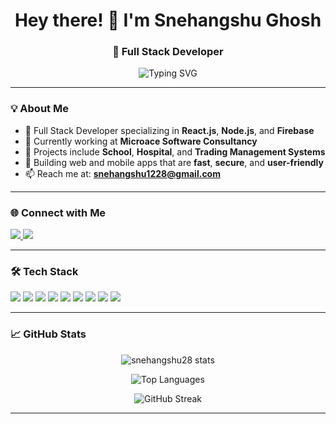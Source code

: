 <h1 align="center">Hey there! 👋 I'm Snehangshu Ghosh</h1>
<h3 align="center">🚀 Full Stack Developer</h3>

<p align="center">
  <img src="https://readme-typing-svg.herokuapp.com?font=Fira+Code&duration=4000&pause=1000&center=true&vCenter=true&width=435&lines=Passionate+Web+%26+Mobile+Developer;3%2B+Years+of+Hands-on+Experience;React+%7C+Node+%7C+Firebase+%7C+MongoDB" alt="Typing SVG" />
</p>

---

### 💡 About Me

- 🔧 Full Stack Developer specializing in **React.js**, **Node.js**, and **Firebase**
- 🏢 Currently working at **Microace Software Consultancy**
- 💼 Projects include **School**, **Hospital**, and **Trading Management Systems**
- 📱 Building web and mobile apps that are **fast**, **secure**, and **user-friendly**
- 📫 Reach me at: **snehangshu1228@gmail.com**

---

### 🌐 Connect with Me

<p align="left">
  <a href="https://www.linkedin.com/in/snehangshu-ghosh-a0423a264/" target="_blank">
    <img src="https://img.shields.io/badge/LinkedIn-blue?logo=linkedin&style=for-the-badge" />
  </a>
  <a href="https://instagram.com/snehangshu ghosh" target="_blank">
    <img src="https://img.shields.io/badge/Instagram-E4405F?logo=instagram&style=for-the-badge&logoColor=white" />
  </a>
</p>

---

### 🛠️ Tech Stack

<p align="left">
  <img src="https://img.shields.io/badge/JavaScript-F7DF1E?logo=javascript&style=for-the-badge&logoColor=black" />
  <img src="https://img.shields.io/badge/React-20232A?logo=react&style=for-the-badge&logoColor=61DAFB" />
  <img src="https://img.shields.io/badge/Node.js-339933?logo=node.js&style=for-the-badge&logoColor=white" />
  <img src="https://img.shields.io/badge/Express.js-000000?logo=express&style=for-the-badge&logoColor=white" />
  <img src="https://img.shields.io/badge/MongoDB-4EA94B?logo=mongodb&style=for-the-badge&logoColor=white" />
  <img src="https://img.shields.io/badge/Firebase-FFCA28?logo=firebase&style=for-the-badge&logoColor=black" />
  <img src="https://img.shields.io/badge/React_Native-20232A?logo=react&style=for-the-badge&logoColor=61DAFB" />
  <img src="https://img.shields.io/badge/Git-F05032?logo=git&style=for-the-badge&logoColor=white" />
  <img src="https://img.shields.io/badge/Postman-FF6C37?logo=postman&style=for-the-badge&logoColor=white" />
</p>

---

### 📈 GitHub Stats

<p align="center">
  <img src="https://github-readme-stats.vercel.app/api?username=snehangshu28&show_icons=true&theme=radical" alt="snehangshu28 stats"/>
</p>
<p align="center">
  <img src="https://github-readme-stats.vercel.app/api/top-langs/?username=snehangshu28&layout=compact&theme=radical" alt="Top Languages"/>
</p>
<p align="center">
  <img src="https://github-readme-streak-stats.herokuapp.com/?user=snehangshu28&theme=radical" alt="GitHub Streak"/>
</p>

---
